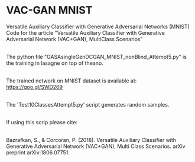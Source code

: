 # VAC-GAN MNIST
Versatile Auxiliary Classifier with Generative Adversarial Networks (MNIST)
Code for the article "Versatile Auxiliary Classifier with Generative Adversarial Network (VAC+GAN), MultiClass Scenarios"

\
The python file "GASAsingleGenDCGAN_MNIST_nonBlind_Attempt5.py" is the training in lasagne on top of theano.

\
The trained network on MNIST dataset is available at:
https://goo.gl/SWD269

\
The 'Test10ClassesAttempt5.py' script generates random samples.

\
If using this scrip please cite:

\
Bazrafkan, S., & Corcoran, P. (2018). Versatile Auxiliary Classifier with Generative Adversarial Network (VAC+GAN), Multi Class Scenarios. arXiv preprint arXiv:1806.07751.
